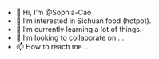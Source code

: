 - 👋 Hi, I’m @Sophia-Cao
- 👀 I’m interested in Sichuan food (hotpot).
- 🌱 I’m currently learning a lot of things.
- 💞️ I’m looking to collaborate on ...
- 📫 How to reach me ...

<!---
Sophia-Cao/Sophia-Cao is a ✨ special ✨ repository because its `README.md` (this file) appears on your GitHub profile.
You can click the Preview link to take a look at your changes.
--->
